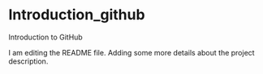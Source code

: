 # Introduction_github
Introduction to GitHub

I am editing the README file. Adding some more details about the project description.
